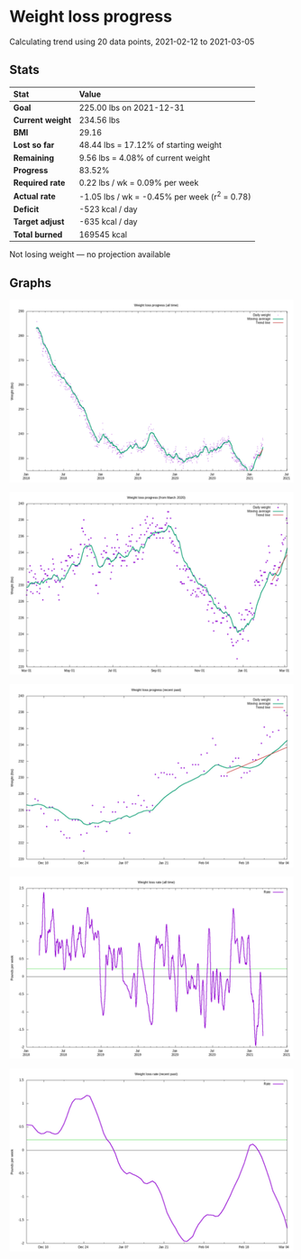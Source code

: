 # Weight loss progress

Calculating trend using 20 data points, 2021-02-12 to 2021-03-05

## Stats

Stat|Value
:-|:-
**Goal**|225.00 lbs on 2021-12-31
**Current weight**|234.56 lbs
**BMI**|29.16
**Lost so far**|48.44 lbs = 17.12% of starting weight
**Remaining**|9.56 lbs =  4.08% of current  weight
**Progress**|83.52%
**Required rate**|0.22 lbs / wk = 0.09% per week
**Actual rate**|-1.05 lbs / wk = -0.45% per week  (r<sup>2</sup> = 0.78)
**Deficit**|-523 kcal / day
**Target adjust**|-635 kcal / day
**Total burned**|169545 kcal

Not losing weight &mdash; no projection available

## Graphs

![](weight-graph-alltime.png)

![](weight-graph-covid.png)

![](weight-graph-recent.png)

![](rate-graph-alltime.png)

![](rate-graph-recent.png)
